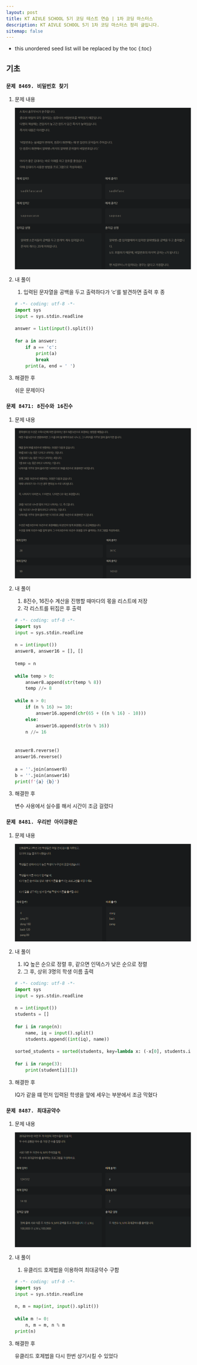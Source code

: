 ```yaml
---
layout: post
title: KT AIVLE SCHOOL 5기 코딩 테스트 연습 | 1차 코딩 마스터스
description: KT AIVLE SCHOOL 5기 1차 코딩 마스터스 정리 글입니다.
sitemap: false
---
```


* this unordered seed list will be replaced by the toc
{:toc}

## 기초

### `문제 8469. 비밀번호 찾기` 

1. 문제 내용
    
    ![Untitled](/assets/img/blog/KT_AIVLE/codingmasters/1/8469.png)
    
2. 내 풀이
    1. 입력된 문자열을 공백을 두고 출력하다가 ‘c’를 발견하면 출력 후 종
    
    ```python
    # -*- coding: utf-8 -*-
    import sys
    input = sys.stdin.readline
    
    answer = list(input().split())
    
    for a in answer:
        if a == 'c':
            print(a)
            break
        print(a, end = ' ')
    ```
    
3. 해결한 후
    
    쉬운 문제이다
        
    
### `문제 8471: 8진수와 16진수` 

1.  문제 내용
    
    ![Untitled](/assets/img/blog/KT_AIVLE/codingmasters/1/8471.png)
    
2. 내 풀이
    1. 8진수, 16진수 계산을 진행할 때마다의 몫을 리스트에 저장
    2. 각 리스트를 뒤집은 후 출력
    
    ```python
    # -*- coding: utf-8 -*-
    import sys
    input = sys.stdin.readline
    
    n = int(input())
    answer8, answer16 = [], []
    
    temp = n
    
    while temp > 0:
        answer8.append(str(temp % 8))
        temp //= 8
        
    while n > 0:
        if (n % 16) >= 10:
            answer16.append(chr(65 + ((n % 16) - 10)))
        else:
            answer16.append(str(n % 16))
        n //= 16
    
        
    answer8.reverse()
    answer16.reverse()
    
    a = ''.join(answer8)
    b = ''.join(answer16)
    print(f'{a} {b}')
    ```
    
3. 해결한 후
    
    변수 사용에서 실수를 해서 시간이 조금 걸렸다
        
    
### `문제 8481. 우리반 아이큐왕은`

1. 문제 내용
    
    ![Untitled](/assets/img/blog/KT_AIVLE/codingmasters/1/8481.png)
    
2. 내 풀이
    1. IQ 높은 순으로 정렬 후, 같으면 인덱스가 낮은 순으로 정렬
    2. 그 후, 상위 3명의 학생 이름 출력
    
    ```python
    # -*- coding: utf-8 -*-
    import sys
    input = sys.stdin.readline
    
    n = int(input())
    students = []
    
    for i in range(n):
        name, iq = input().split()
        students.append((int(iq), name))
    
    sorted_students = sorted(students, key=lambda x: (-x[0], students.index(x)))
    
    for i in range(3):
        print(student[i][1])
    ```
    
3. 해결한 후
    
    IQ가 같을 떄 먼저 입력된 학생을 앞에 세우는 부분에서 조금 막혔다
        
    
### `문제 8487. 최대공약수`

1. 문제 내용
    
    ![Untitled](/assets/img/blog/KT_AIVLE/codingmasters/1/8487.png)
    
2. 내 풀이
    1. 유클리드 호제법을 이용하여 최대공약수 구함
    
    ```python
    # -*- coding: utf-8 -*-
    import sys
    input = sys.stdin.readline
    
    n, m = map(int, input().split())
    
    while m != 0:
        n, m = m, n % m
    print(n)
    ```
    
3. 해결한 후
    
    유클리드 호제법을 다시 한번 상기시킬 수 있었다

